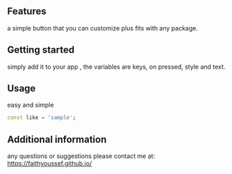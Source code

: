 <!--
This README describes the package. If you publish this package to pub.dev,
this README's contents appear on the landing page for your package.

For information about how to write a good package README, see the guide for
[writing package pages](https://dart.dev/guides/libraries/writing-package-pages).

For general information about developing packages, see the Dart guide for
[creating packages](https://dart.dev/guides/libraries/create-library-packages)
and the Flutter guide for
[developing packages and plugins](https://flutter.dev/developing-packages).
-->
## Features
a simple button that you can customize plus fits with any package.

## Getting started

simply add it to your app , the variables are keys, on pressed, style and text.


## Usage
easy and simple
```dart
const like = 'sample';
```

## Additional information

any questions or suggestions please contact me at: https://faithyoussef.github.io/
